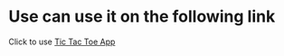 # Use can use it on the following link

Click to use [Tic Tac Toe App](https://imrankabir.github.io/tic-tac-toe)

